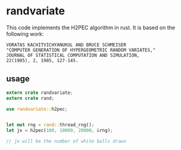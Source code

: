 # randvariate

This code implements the H2PEC algorithm in rust.  It is based on the
following work:

```
VORATAS KACHITVICHYANUKUL AND BRUCE SCHMEISER
"COMPUTER GENERATION OF HYPERGEOMETRIC RANDOM VARIATES,"
JOURNAL OF STATISTICAL COMPUTATION AND SIMULATION,
22(1985), 2, 1985, 127-145.
```

## usage

```rust
extern crate randvariate;
extern crate rand;

use randvariate::h2pec;


let mut rng = rand::thread_rng();
let jx = h2pec(100, 10000, 20000, &rng);

// jx will be the number of white balls drawn
```
